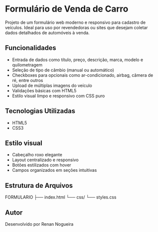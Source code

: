# Formulário de Venda de Carro

Projeto de um formulário web moderno e responsivo para cadastro de veículos. Ideal para uso por revendedoras ou sites que desejam coletar dados detalhados de automóveis à venda.

## Funcionalidades

- Entrada de dados como título, preço, descrição, marca, modelo e quilometragem
- Seleção de tipo de câmbio (manual ou automático)
- Checkboxes para opcionais como ar-condicionado, airbag, câmera de ré, entre outros
- Upload de múltiplas imagens do veículo
- Validações básicas com HTML5
- Estilo visual limpo e responsivo com CSS puro

## Tecnologias Utilizadas

- HTML5
- CSS3

## Estilo visual

- Cabeçalho roxo elegante
- Layout centralizado e responsivo
- Botões estilizados com hover
- Campos organizados em seções intuitivas

## Estrutura de Arquivos

FORMULARIO
├── index.html
└── css/
└── styles.css

## Autor

Desenvolvido por Renan Nogueira
